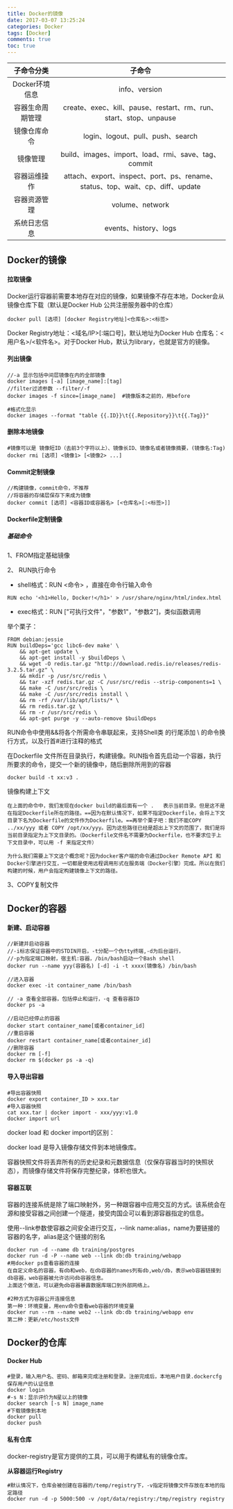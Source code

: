 ```yaml
---
title: Docker的镜像
date: 2017-03-07 13:25:24
categories: Docker
tags: [Docker]
comments: true
toc: true
---
```




|    子命令分类    |                            子命令                            |
| :--------------: | :----------------------------------------------------------: |
|  Docker环境信息  |                        info、version                         |
| 容器生命周期管理 | create、exec、kill、pause、restart、rm、run、start、stop、unpause |
|   镜像仓库命令   |              login、logout、pull、push、search               |
|     镜像管理     |     build、images、import、load、rmi、save、tag、commit      |
|   容器运维操作   | attach、export、inspect、port、ps、rename、status、top、wait、cp、diff、update |
|   容器资源管理   |                       volume、network                        |
|   系统日志信息   |                    events、history、logs                     |

## Docker的镜像

#### 拉取镜像

Docker运行容器前需要本地存在对应的镜像，如果镜像不存在本地，Docker会从镜像仓库下载（默认是Docker Hub 公共注册服务器中的仓库）

```
docker pull [选项] [docker Registry地址]<仓库名>:<标签>
```
Docker Registry地址：<域名/IP>[:端口号]，默认地址为Docker Hub
仓库名：<用户名>/<软件名>。对于Docker Hub，默认为library，也就是官方的镜像。

#### 列出镜像

```shell
//-a 显示包括中间层镜像在内的全部镜像
docker images [-a] [image_name]:[tag]
//filter过滤参数 --filter/-f
docker images -f since=[image_name]  #镜像版本之前的，用before

#格式化显示
docker images --format "table {{.ID}}\t{{.Repository}}\t{{.Tag}}"
```

#### 删除本地镜像

```shell
#镜像可以是 镜像短ID（去前3个字符以上）、镜像长ID、镜像名或者镜像摘要，(镜像名:Tag)
docker rmi [选项] <镜像1> [<镜像2> ...]
```

#### Commit定制镜像

```shell
//构建镜像，commit命令，不推荐
//将容器的存储层保存下来成为镜像
docker commit [选项] <容器ID或容器名> [<仓库名>[:<标签>]]
```

#### Dockerfile定制镜像

##### 基础命令

1、FROM指定基础镜像

2、 RUN执行命令

- shell格式：RUN <命令>  ，直接在命令行输入命令

```shell
RUN echo '<h1>Hello, Docker!</h1>' > /usr/share/nginx/html/index.html
```

- exec格式：RUN ["可执行文件"，"参数1"，"参数2"]，类似函数调用



举个栗子：

```shell
FROM debian:jessie
RUN buildDeps='gcc libc6-dev make' \
    && apt-get update \
    && apt-get install -y $buildDeps \
    && wget -O redis.tar.gz "http://download.redis.io/releases/redis-3.2.5.tar.gz" \
    && mkdir -p /usr/src/redis \
    && tar -xzf redis.tar.gz -C /usr/src/redis --strip-components=1 \
    && make -C /usr/src/redis \
    && make -C /usr/src/redis install \
    && rm -rf /var/lib/apt/lists/* \
    && rm redis.tar.gz \
    && rm -r /usr/src/redis \
    && apt-get purge -y --auto-remove $buildDeps
```

RUN命令中使用&&将各个所需命令串联起来，支持Shell类 的行尾添加 \ 的命令换行方式，以及行首#进行注释的格式

在Dockerfile 文件所在目录执行，构建镜像。RUN指令首先启动一个容器，执行所要求的命令，提交一个新的镜像中，随后删除所用到的容器

```shell
docker build -t xx:v3 . 
```

镜像构建上下文

	在上面的命令中，我们发现在docker build的最后面有一个 .   表示当前目录。但是这不是在指定Dockerfile所在的路径。==因为在默认情况下，如果不指定Dockerfile，会将上下文目录下名为Dockerfile的文件作为Dockerfile。==再举个栗子吧：我们不能COPY ../xx/yyy 或者 COPY /opt/xx/yyy。因为这些路径已经是超出上下文的范围了，我们是将当前目录指定为上下文目录的。（Dockerfile文件名不需要为Dockerfile，也不要求位于上下文目录中，可以用 -f 来指定文件）
	
	为什么我们需要上下文这个概念呢？因为docker客户端的命令通过Docker Remote API 和Docker引擎进行交互，一切都是使用远程调用形式在服务端（Docker引擎）完成。所以在我们构建的时候，用户会指定构建镜像上下文的路径。



3、COPY复制文件





## Docker的容器

#### 新建、启动容器

```shell
//新建并启动容器
//-i标志保证容器中的STDIN开启，-t分配一个伪tty终端,-d为后台运行，
//-p为指定端口映射，宿主机:容器，/bin/bash启动一个Bash shell
docker run --name yyy(容器名) [-d] -i -t xxxx(镜像名) /bin/bash

//进入容器
docker exec -it container_name /bin/bash
```

```
// -a 查看全部容器，包括停止和运行，-q 查看容器ID
docker ps -a 
```

```shell
//启动已经停止的容器
docker start container_name[或者container_id]
//重启容器
docker restart container_name[或者container_id]
//删除容器
docker rm [-f] 
docker rm $(docker ps -a -q)
```

#### 导入导出容器

```shell
#导出容器快照
docker export container_ID > xxx.tar
#导入容器快照
cat xxx.tar | docker import - xxx/yyy:v1.0
docker import url
```

docker load 和 docker import的区别：

docker load 是导入镜像存储文件到本地镜像库。

容器快照文件将丢弃所有的历史纪录和元数据信息（仅保存容器当时的快照状态），而镜像存储文件将保存完整纪录，体积也很大。

#### 容器互联

容器的连接系统是除了端口映射外，另一种跟容器中应用交互的方式。该系统会在源和接受容器之间创建一个隧道，接受肉国企可以看到源容器指定的信息。

使用--link参数使容器之间安全进行交互，--link name:alias，name为要链接的容器的名字，alias是这个链接的别名

```shell
docker run -d --name db training/postgres
docker run -d -P --name web --link db:db training/webapp
#用docker ps查看容器的连接
在自定义命名的容器，有db和web，在db容器的names列有db,web/db，表示web容器链接到db容器，web容器被允许访问db容器信息。
上面这个做法，可以避免db容器暴露数据库端口到外部网络上。
```

```shell
#2种方式为容器公开连接信息
第一种：环境变量，用env命令查看web容器的环境变量
docker run --rm --name web2 --link db:db training/webapp env
第二种：更新/etc/hosts文件
```



## Docker的仓库

#### Docker Hub

```shell
#登录，输入用户名、密码、邮箱来完成注册和登录。注册完成后，本地用户目录.dockercfg保存用户的认证信息
docker login 
#-s N：显示评价为N星以上的镜像
docker search [-s N] image_name
#下载镜像到本地
docker pull
docker push
```

#### 私有仓库

docker-registry是官方提供的工具，可以用于构建私有的镜像仓库。

**从容器运行Registry**

```shell
#默认情况下，仓库会被创建在容器的/temp/registry下，-v指定将镜像文件存放在本地的指定路径
docker run -d -p 5000:500 -v /opt/data/registry:/tmp/registry registry
```

